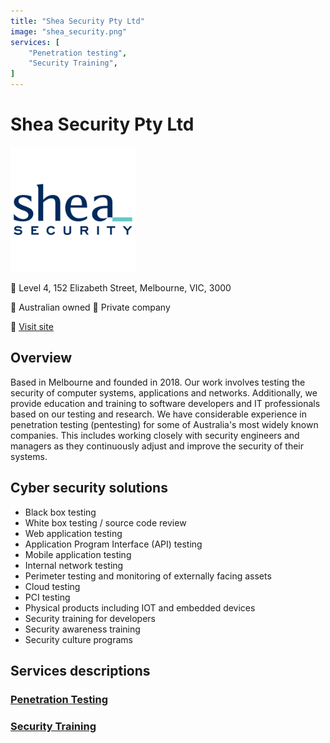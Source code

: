```yaml
---
title: "Shea Security Pty Ltd"
image: "shea_security.png"
services: [
    "Penetration testing",
    "Security Training",
]
---
```


# Shea Security Pty Ltd

<img src="shea_security.png" width="200" />

:office: Level 4, 152 Elizabeth Street, Melbourne, VIC, 3000

:flags: Australian owned
:flags: Private company

:small_blue_diamond: [Visit site](https://sheasecurity.com.au/)

## Overview

Based in Melbourne and founded in 2018. Our work involves testing the security of computer systems, applications and networks. Additionally, we provide education and training to software developers and IT professionals based on our testing and research. We have considerable experience in penetration testing (pentesting) for some of Australia's most widely known companies. This includes working closely with security engineers and managers as they continuously adjust and improve the security of their systems.

## Cyber security solutions

* Black box testing
* White box testing / source code review
* Web application testing
* Application Program Interface (API) testing
* Mobile application testing
* Internal network testing
* Perimeter testing and monitoring of externally facing assets
* Cloud testing
* PCI testing
* Physical products including IOT and embedded devices
* Security training for developers
* Security awareness training
* Security culture programs

## Services descriptions
### [Penetration Testing](https://sheasecurity.com.au/)

### [Security Training](https://sheasecurity.com.au/)